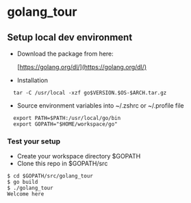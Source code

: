 # golang_tour

## Setup local dev environment
* Download the package from here:

     [https://golang.org/dl/](https://golang.org/dl/)

* Installation
```
  tar -C /usr/local -xzf go$VERSION.$OS-$ARCH.tar.gz
```

* Source environment variables into ~/.zshrc or ~/.profile file
```
  export PATH=$PATH:/usr/local/go/bin
  export GOPATH="$HOME/workspace/go"
```

### Test your setup

* Create your workspace directory $GOPATH
* Clone this repo in $GOPATH/src 
```
$ cd $GOPATH/src/golang_tour
$ go build
$ ./golang_tour
Welcome here
```
